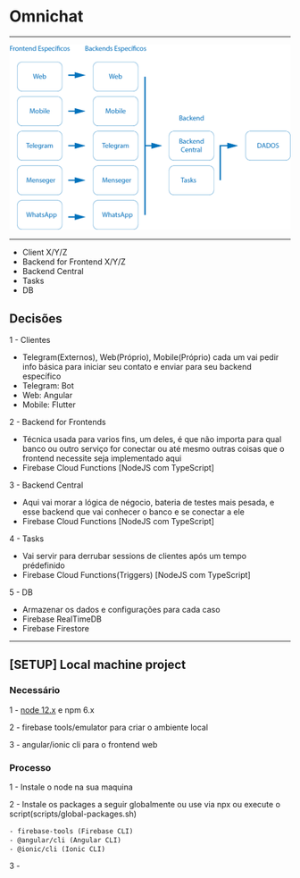 # Omnichat

---

![IMAGEM DA ARQUITETURA](https://github.com/faustobdls/omnichat/blob/master/images/arq-omnichat.png?raw=true)

---

- Client X/Y/Z
- Backend for Frontend X/Y/Z
- Backend Central
- Tasks
- DB

## Decisões

1 - Clientes
 - Telegram(Externos), Web(Próprio), Mobile(Próprio) cada um vai pedir info básica para iniciar seu contato e enviar para seu backend específico
 - Telegram: Bot
 - Web: Angular
 - Mobile: Flutter

2 - Backend for Frontends
 - Técnica usada para varios fins, um deles, é que não importa para qual banco ou outro serviço for conectar ou até mesmo outras coisas que o frontend necessite seja implementado aqui
 - Firebase Cloud Functions [NodeJS com TypeScript]

3 - Backend Central
 - Aqui vai morar a lógica de négocio, bateria de testes mais pesada, e esse backend que vai conhecer o banco e se conectar a ele
 - Firebase Cloud Functions [NodeJS com TypeScript]

4 - Tasks
 - Vai servir para derrubar sessions de clientes após um tempo prédefinido
 - Firebase Cloud Functions(Triggers) [NodeJS com TypeScript]

5 - DB
 - Armazenar os dados e configurações para cada caso
 - Firebase RealTimeDB
 - Firebase Firestore

 ---

 ## [SETUP] Local machine project

 ### Necessário

 1 - [node 12.x](#nodelink) e npm 6.x

 2 - firebase tools/emulator para criar o ambiente local

 3 - angular/ionic cli para o frontend web


 ### Processo

 1 - Instale o node na sua maquina

 2 - Instale os packages a seguir globalmente ou use via npx ou execute o script(scripts/global-packages.sh) 

    - firebase-tools (Firebase CLI)
    - @angular/cli (Angular CLI)
    - @ionic/cli (Ionic CLI)

 3 - 
